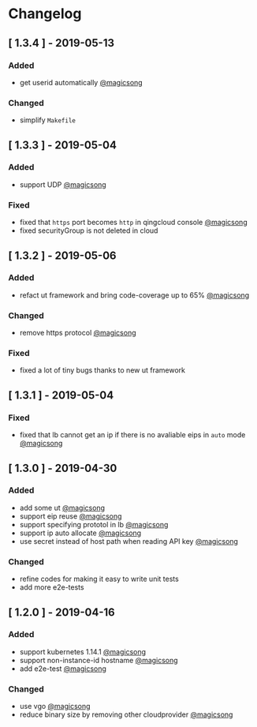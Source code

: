 # Changelog
## [ 1.3.4 ] - 2019-05-13
### Added
- get userid automatically [@magicsong](https://github.com/yunify/qingcloud-cloud-controller-manager/pull/55)
  
### Changed
- simplify `Makefile`

## [ 1.3.3 ] - 2019-05-04
### Added
- support UDP [@magicsong](https://github.com/yunify/qingcloud-cloud-controller-manager/pull/54)
### Fixed
- fixed that `https` port becomes `http` in qingcloud console [@magicsong](https://github.com/yunify/qingcloud-cloud-controller-manager/pull/54)
- fixed securityGroup is not deleted in cloud

## [ 1.3.2 ] - 2019-05-06
### Added
- refact ut framework and bring code-coverage up to 65% [@magicsong](https://github.com/yunify/qingcloud-cloud-controller-manager/pull/52)

### Changed
- remove https protocol [@magicsong](https://github.com/yunify/qingcloud-cloud-controller-manager/pull/52)

### Fixed
- fixed a lot of tiny bugs thanks to new ut framework

## [ 1.3.1 ] - 2019-05-04
### Fixed
- fixed that lb cannot get an ip if there is no avaliable eips in `auto` mode [@magicsong](https://github.com/yunify/qingcloud-cloud-controller-manager/pull/51)

## [ 1.3.0 ] - 2019-04-30
### Added
-  add some ut [@magicsong](https://github.com/yunify/qingcloud-cloud-controller-manager/pull/45)
-  support eip reuse [@magicsong](https://github.com/yunify/qingcloud-cloud-controller-manager/pull/43)
-  support specifying prototol in lb [@magicsong](https://github.com/yunify/qingcloud-cloud-controller-manager/pull/43)
-  support ip auto allocate [@magicsong](https://github.com/yunify/qingcloud-cloud-controller-manager/pull/48)
-  use secret instead of host path when reading API key [@magicsong](https://github.com/yunify/qingcloud-cloud-controller-manager/pull/47)

### Changed
- refine codes for making it easy to write unit tests
- add more e2e-tests

## [ 1.2.0 ] - 2019-04-16
### Added
- support kubernetes 1.14.1 [@magicsong](https://github.com/yunify/qingcloud-cloud-controller-manager/pull/30)
- support non-instance-id hostname [@magicsong](https://github.com/yunify/qingcloud-cloud-controller-manager/pull/35)
- add e2e-test [@magicsong](https://github.com/yunify/qingcloud-cloud-controller-manager/pull/36)


### Changed
- use vgo [@magicsong](https://github.com/yunify/qingcloud-cloud-controller-manager/pull/30)
-  reduce binary size by removing other cloudprovider [@magicsong](https://github.com/yunify/qingcloud-cloud-controller-manager/pull/30)